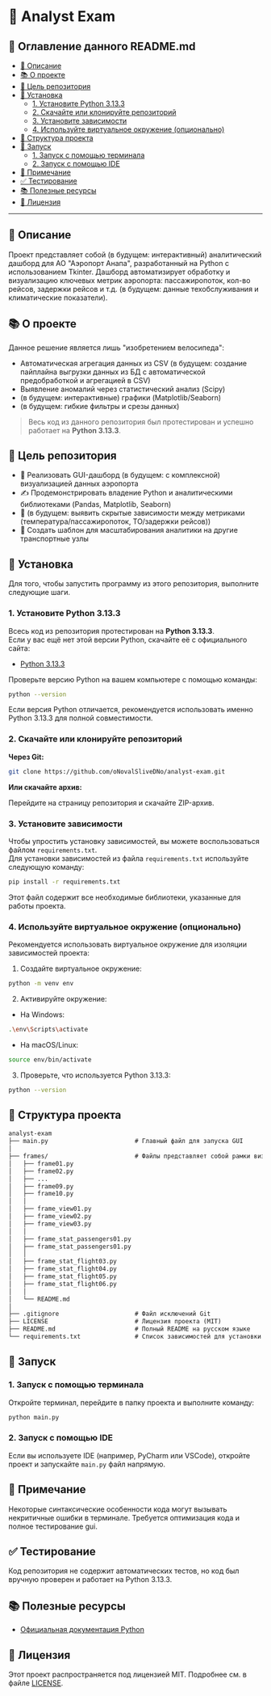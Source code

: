 # 🐍 Analyst Exam


## 📂 Оглавление данного README.md
- [📖 Описание](#-описание)
- [📚 О проекте](#-о-проекте)
- [🎯 Цель репозитория](#-цель-репозитория)
- [💾 Установка](#-установка)
  - [1. Установите Python 3.13.3](#1-установите-python-3133)
  - [2. Скачайте или клонируйте репозиторий](#2-скачайте-или-клонируйте-репозиторий)
  - [3. Установите зависимости](#3-установите-зависимости)
  - [4. Используйте виртуальное окружение (опционально)](#4-используйте-виртуальное-окружение-опционально)
- [📂 Структура проекта](#-структура-проекта)
- [🚀 Запуск](#-запуск)
  - [1. Запуск с помощью терминала](#1-запуск-с-помощью-терминала)
  - [2. Запуск с помощью IDE](#2-запуск-с-помощью-ide)
- [🔔 Примечание](#-примечание)
- [✅ Тестирование](#-тестирование)
- [📚 Полезные ресурсы](#-полезные-ресурсы)
- [📝 Лицензия](#-лицензия)



---



## 📖 Описание

Проект представляет собой (в будущем: интерактивный) аналитический дашборд для АО "Аэропорт Анапа", разработанный на Python с использованием Tkinter. Дашборд автоматизирует обработку и визуализацию ключевых метрик аэропорта: пассажиропоток, кол-во рейсов, задержки рейсов и т.д. (в будущем: данные техобслуживания и климатические показатели).



## 📚 О проекте
Данное решение является лишь "изобретением велосипеда":
- Автоматическая агрегация данных из CSV (в будущем: создание пайплайна выгрузки данных из БД с автоматической предобработкой и агрегацией в CSV)
- Выявление аномалий через статистический анализ (Scipy)
- (в будущем: интерактивные) графики (Matplotlib/Seaborn)
- (в будущем: гибкие фильтры и срезы данных)

> Весь код из данного репозитория был протестирован и успешно работает на **Python 3.13.3**.  




 
## 🎯 Цель репозитория

- 📌 Реализовать GUI-дашборд (в будущем: с комплексной) визуализацией данных аэропорта
- ✍️ Продемонстрировать владение Python и аналитическими библиотеками (Pandas, Matplotlib, Seaborn)
- 🧠 (в будущем: выявить скрытые зависимости между метриками (температура/пассажиропоток, ТО/задержки рейсов))
- 📂 Создать шаблон для масштабирования аналитики на другие транспортные узлы






## 💾 Установка

Для того, чтобы запустить программу из этого репозитория, выполните следующие шаги.

### 1. Установите Python 3.13.3

Всесь код из репозитория протестирован на **Python 3.13.3**.  
Если у вас ещё нет этой версии Python, скачайте её с официального сайта:

* [Python 3.13.3](https://www.python.org/downloads/release/python-3133/)

Проверьте версию Python на вашем компьютере с помощью команды:

```bash
python --version
```

Если версия Python отличается, рекомендуется использовать именно Python 3.13.3 для полной совместимости.

### 2. Скачайте или клонируйте репозиторий

**Через Git:**

```bash
git clone https://github.com/oNovalSliveDNo/analyst-exam.git
```

**Или скачайте архив:**

Перейдите на страницу репозитория и скачайте ZIP-архив.

### 3. Установите зависимости

Чтобы упростить установку зависимостей, вы можете воспользоваться файлом `requirements.txt`.  
Для установки зависимостей из файла `requirements.txt` используйте следующую команду:

```bash
pip install -r requirements.txt
```

Этот файл содержит все необходимые библиотеки, указанные для работы проекта.

### 4. Используйте виртуальное окружение (опционально)

Рекомендуется использовать виртуальное окружение для изоляции зависимостей проекта:

1. Создайте виртуальное окружение:

```bash
python -m venv env
```

2. Активируйте окружение:

* На Windows:

```bash
.\env\Scripts\activate
```

* На macOS/Linux:

```bash
source env/bin/activate
```

3. Проверьте, что используется Python 3.13.3:

```bash
python --version
```



## 📂 Структура проекта
```markdown
analyst-exam
├── main.py                        # Главный файл для запуска GUI
│
├── frames/                        # Файлы представляет собой рамки визуализации
│   ├── frame01.py
│   ├── frame02.py
│   ├── ...
│   ├── frame09.py
│   ├── frame10.py
│   │
│   ├── frame_view01.py
│   ├── frame_view02.py
│   ├── frame_view03.py
│   │
│   ├── frame_stat_passengers01.py
│   ├── frame_stat_passengers01.py
│   │
│   ├── frame_stat_flight03.py
│   ├── frame_stat_flight04.py
│   ├── frame_stat_flight05.py
│   ├── frame_stat_flight06.py
│   │
│   └── README.md
│
├── .gitignore                     # Файл исключений Git
├── LICENSE                        # Лицензия проекта (MIT)
├── README.md                      # Полный README на русском языке
└── requirements.txt               # Список зависимостей для установки через pip
```


## 🚀 Запуск

### 1. Запуск с помощью терминала

Откройте терминал, перейдите в папку проекта и выполните команду:

```bash
python main.py
```

### 2. Запуск с помощью IDE

Если вы используете IDE (например, PyCharm или VSCode), откройте проект и запускайте `main.py` файл напрямую.




## 🔔 Примечание

Некоторые синтаксические особенности кода могут вызывать некритичные ошибки в терминале.
Требуется оптимизация кода и полное тестирование gui.



## ✅ Тестирование

Код репозитория не содержит автоматических тестов, но код был вручную проверен и работает на Python 3.13.3.



## 📚 Полезные ресурсы

- [Официальная документация Python](https://docs.python.org/3/)



## 📝 Лицензия

Этот проект распространяется под лицензией MIT. Подробнее см. в файле [LICENSE](LICENSE).
